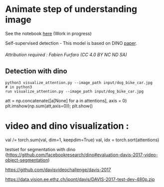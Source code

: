 # Animate step of understanding image

See the notebook [here](../notebook_computer-vision_ann.ipynb) (Work in progress)

Self-supervised detection - This model is based on DINO [paper](https://arxiv.org/pdf/2104.14294.pdf).

###### Attribution required : Fabien Furfaro (CC 4.0 BY NC ND SA)


## Detection with dino

```
python3 visualize_attention.py --image_path input/dog_bike_car.jpg
# in python3
run visualize_attention.py --image_path input/dog_bike_car.jpg 
```


att = np.concatenate([a[None] for a in attentions], axis = 0)
plt.imshow(np.sum(att,axis=0)); plt.show()



# video and dino visualization :
val /= torch.sum(val, dim=1, keepdim=True)
val, idx = torch.sort(attentions)


testset for segmentation with dino (https://github.com/facebookresearch/dino#evaluation-davis-2017-video-object-segmentation)

https://github.com/davisvideochallenge/davis-2017

https://data.vision.ee.ethz.ch/jpont/davis/DAVIS-2017-test-dev-480p.zip